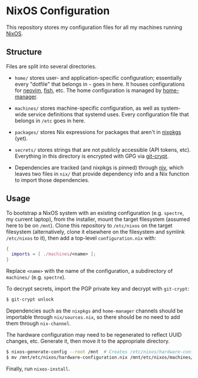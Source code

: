 # NixOS Configuration

This repository stores my configuration files for all my machines running
[NixOS](https://nixos.org/).

## Structure

Files are split into several directories.

- `home/` stores user- and application-specific configuration; essentially
  every "dotfile" that belongs in `~` goes in here. It houses
  configurations for [neovim](https://neovim.io), [fish](https://fishshell.com), etc. The home configuration
  is managed by [home-manager](https://github.com/rycee/home-manager).

- `machines/` stores machine-specific configuration, as well as
  system-wide service definitions that systemd uses. Every configuration
  file that belongs in `/etc` goes in here.

- `packages/` stores Nix expressions for packages that aren't in [nixpkgs](https://github.com/NixOS/nixpkgs)
  (yet).

- `secrets/` stores strings that are not publicly accessible (API tokens, etc).
  Everything in this directory is encrypted with GPG via [git-crypt](https://github.com/AGWA/git-crypt).

- Dependencies are tracked (and nixpkgs is pinned) through [niv](https://github.com/nmattia/niv/),
  which leaves two files in `nix/` that provide dependency info and a Nix function to
  import those dependencies.

## Usage

To bootstrap a NixOS system with an existing configuration (e.g. `spectre`, my current laptop),
from the installer, mount the target filesystem (assumed here to be on `/mnt`).
Clone this repository to `/etc/nixos` on the target filesystem
(alternatively, clone it elsewhere on the filesystem and symlink `/etc/nixos` to it),
then add a top-level `configuration.nix` with:

```nix
{
  imports = [ ./machines/<name> ];
}
```

Replace `<name>` with the name of the configuration, a subdirectory of `machines/` (e.g. `spectre`).

To decrypt secrets, import the PGP private key and decrypt with `git-crypt`:

```sh
$ git-crypt unlock
```

Dependencies such as the `nixpkgs` and `home-manager` channels should be importable through
`nix/sources.nix`, so there should be no need to add them through `nix-channel`.

The hardware configuration may need to be regenerated to reflect UUID changes, etc.
Generate it, then move it to the appropriate directory.

```sh
$ nixos-generate-config --root /mnt  # Creates /etc/nixos/hardware-configuration.nix
$ mv /mnt/etc/nixos/hardware-configuration.nix /mnt/etc/nixos/machines/<name>/
```

Finally, run `nixos-install`.
